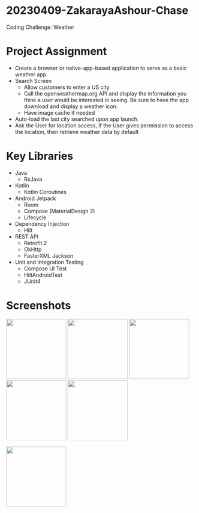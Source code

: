 # 20230409-ZakarayaAshour-Chase
Coding Challenge: Weather

# Project Assignment
- Create a browser or native-app-based application to serve as a basic weather app.
- Search Screen
  - Allow customers to enter a US city
  - Call the openweathermap.org API and display the information you think a user would be interested in seeing. Be sure to have the app download and display a weather icon.
  - Have image cache if needed
- Auto-load the last city searched upon app launch.
- Ask the User for location access, If the User gives permission to access the location, then retrieve weather data by default

# Key Libraries
- Java
  - RxJava
- Kotlin
  - Kotlin Coroutines 
- Android Jetpack
  - Room
  - Compose (MaterialDesign 2)
  - Lifecycle
- Dependency Injection
  - Hilt
- REST API
  - Retrofit 2
  - OkHttp
  - FasterXML Jackson
- Unit and Integration Testing
  - Compose UI Test
  - HiltAndroidTest
  - JUnit4

# Screenshots
<p float="left">
 <img src="https://user-images.githubusercontent.com/39238415/230772913-8de83588-c1e0-4cd7-acaf-690b08cbde22.png" width="160" />
  <img src="https://user-images.githubusercontent.com/39238415/230772909-bd438580-718f-473d-87a3-06507c8ec492.png" width="160" />
 <img src="https://user-images.githubusercontent.com/39238415/230772903-83af516f-fa99-412b-8ead-bbc31e1d09f5.png" width="160" />
  <img src="https://user-images.githubusercontent.com/39238415/230772887-1e527050-bf50-4865-9fe4-cbd2108b83c4.png" width="160" />
 <img src="https://user-images.githubusercontent.com/39238415/230772893-2a1608be-21f5-41b4-9e22-b9ba1615e8a7.png" width="160" />
</p>
<p float="left">
 
 <img src="https://user-images.githubusercontent.com/39238415/230772898-0dfbfafc-dffc-4b83-bad4-8d387e7e1455.png" height="160" />
</p>


